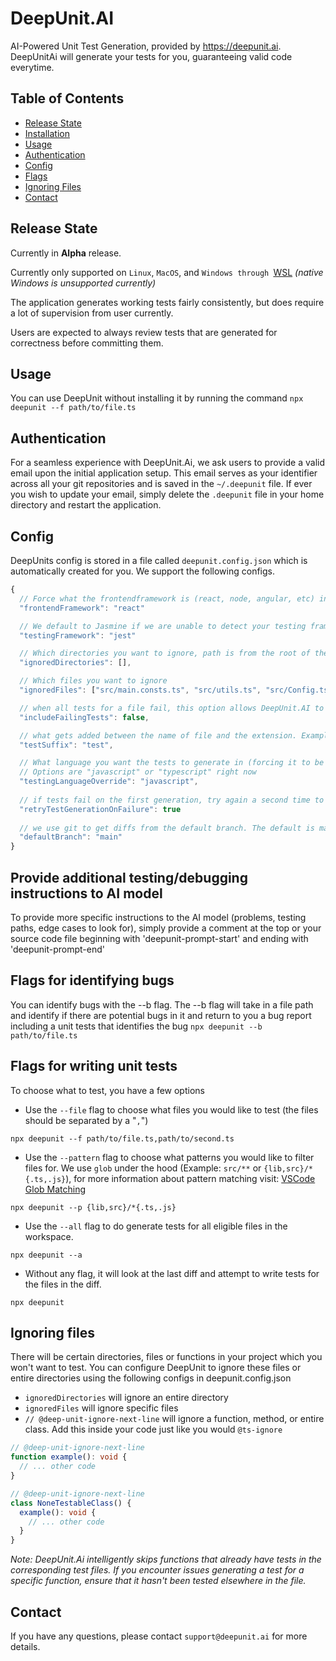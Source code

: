 # DeepUnit.AI

AI-Powered Unit Test Generation, provided by https://deepunit.ai. DeepUnitAi will generate your tests for you, guaranteeing valid code everytime.

## Table of Contents

- [Release State](#release-state)
- [Installation](#installation)
- [Usage](#usage)
- [Authentication](#authentication)
- [Config](#config)
- [Flags](#flags)
- [Ignoring Files](#ignoring-files)
- [Contact](#contact)

## Release State

Currently in **Alpha** release.

Currently only supported on `Linux`, `MacOS`, and `Windows through `[WSL](https://learn.microsoft.com/en-us/windows/wsl/install) _(native Windows is unsupported currently)_

The application generates working tests fairly consistently, but does require a lot of supervision from user currently.

Users are expected to always review tests that are generated for correctness before committing them.

## Usage

You can use DeepUnit without installing it by running the command
`npx deepunit --f path/to/file.ts`

## Authentication

For a seamless experience with DeepUnit.Ai, we ask users to provide a valid email upon the initial application setup. This email serves as your identifier across all your git repositories and is saved in the `~/.deepunit` file. If ever you wish to update your email, simply delete the `.deepunit` file in your home directory and restart the application.

## Config

DeepUnits config is stored in a file called `deepunit.config.json` which is automatically created for you. We support the following configs.

```javascript
{
  // Force what the frontendframework is (react, node, angular, etc) in case we detect it wrong
  "frontendFramework": "react"

  // We default to Jasmine if we are unable to detect your testing framework. This config forces sets the testing framework. This config is helpful if we are unable to detect that you are using jest or you use a Jest compatible framework like Vitest. 
  "testingFramework": "jest"

  // Which directories you want to ignore, path is from the root of the project. In case of a monorepo it is the root of the package.json deepunit is installed in.
  "ignoredDirectories": [],

  // Which files you want to ignore
  "ignoredFiles": ["src/main.consts.ts", "src/utils.ts", "src/Config.ts"],

  // when all tests for a file fail, this option allows DeepUnit.AI to save the failing tests to a file so that you fix them manually
  "includeFailingTests": false,

  // what gets added between the name of file and the extension. Example if set to 'spec': Utils.ts -> Utils.spec.ts (default set to test)
  "testSuffix": "test",

  // What language you want the tests to generate in (forcing it to be a specific language)
  // Options are "javascript" or "typescript" right now
  "testingLanguageOverride": "javascript",
    
  // if tests fail on the first generation, try again a second time to generate tests. Almost doubles the time of execution.
  "retryTestGenerationOnFailure": true
  
  // we use git to get diffs from the default branch. The default is master unless configured here.
  "defaultBranch": "main"
}
```

## Provide additional testing/debugging instructions to AI model
To provide more specific instructions to the AI model (problems, testing paths, edge cases to look for), simply provide a comment at the top or your source code file beginning with 'deepunit-prompt-start' and ending with 'deepunit-prompt-end'

## Flags for identifying bugs
You can identify bugs with the --b flag. The --b flag will take in a file path and identify if there are potential bugs in it and return to you a bug report including a unit tests that identifies the bug
`npx deepunit --b path/to/file.ts`


## Flags for writing unit tests

To choose what to test, you have a few options

- Use the `--file` flag to choose what files you would like to test (the files should be separated by a "`,`")

`npx deepunit --f path/to/file.ts,path/to/second.ts`

- Use the `--pattern` flag to choose what patterns you would like to filter files for. We use `glob` under the hood (Example: `src/**` or `{lib,src}/*{.ts,.js}`), for more information about pattern matching visit: [VSCode Glob Matching](https://code.visualstudio.com/docs/editor/glob-patterns)

`npx deepunit --p {lib,src}/*{.ts,.js}`

- Use the `--all` flag to do generate tests for all eligible files in the workspace.

`npx deepunit --a`

- Without any flag, it will look at the last diff and attempt to write tests for the files in the diff.

`npx deepunit`

## Ignoring files

There will be certain directories, files or functions in your project which you won't want to test. You can configure DeepUnit to ignore these files or entire directories using the following configs in deepunit.config.json

- `ignoredDirectories` will ignore an entire directory
- `ignoredFiles` will ignore specific files
- `// @deep-unit-ignore-next-line` will ignore a function, method, or entire class. Add this inside your code just like you would `@ts-ignore`

```typescript
// @deep-unit-ignore-next-line
function example(): void {
  // ... other code
}
```

```typescript
// @deep-unit-ignore-next-line
class NoneTestableClass() {
  example(): void {
    // ... other code
  }
}
```

_Note:
DeepUnit.Ai intelligently skips functions that already have tests in the corresponding test files. If you encounter issues generating a test for a specific function, ensure that it hasn't been tested elsewhere in the file._

## Contact

If you have any questions, please contact `support@deepunit.ai` for more details.
